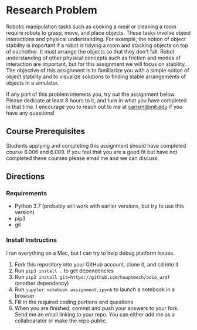# Research Problem

Robotic manipulation tasks such as cooking a meal or cleaning a room require robots to grasp, move, and place objects. These tasks involve object interactions and physical understanding. For example, the notion of object stability is important if a robot is tidying a room and stacking objects on top of eachother. It must arrange the objects so that they don't fall. Robot understanding of other physical concepts such as friction and modes of interaction are important, but for this assignment we will focus on stability. The objective of this assignment is to familiarize you with a simple notion of object stability and to visualize solutions to finding stable arrangements of objects in a simulator.

If any part of this problem interests you, try out the assignment below. Please dedicate at least 8 hours to it, and turn in what you have completed in that time. I encourage you to reach out to me at carism@mit.edu if you have any questions!

## Course Prerequisites

Students applying and completing this assignment should have completed course 6.006 and 6.009. If you feel that you are a good fit but have not completed these courses please email me and we can discuss.

## Directions

### Requirements

- Python 3.7 (probably will work with earlier versions, but try to use this version)
- pip3
- git

### Install Instructins

I ran everything on a Mac, but I can try to help debug platform issues.

1. Fork this repository into your GitHub account, clone it, and cd into it
2. Run ```pip3 install .``` to get dependencies
3. Run ```pip3 install git+https://github.com/hauptmech/odio_urdf``` (another dependency)
4. Run ```jupyter notebook assignment.ipynb``` to launch a notebook in a browser
5. Fill in the required coding portions and questions
6. When you are finished, commit and push your answers to your fork. Send me an email linking to your repo. You can either add me as a collaboarator or make the repo public.
